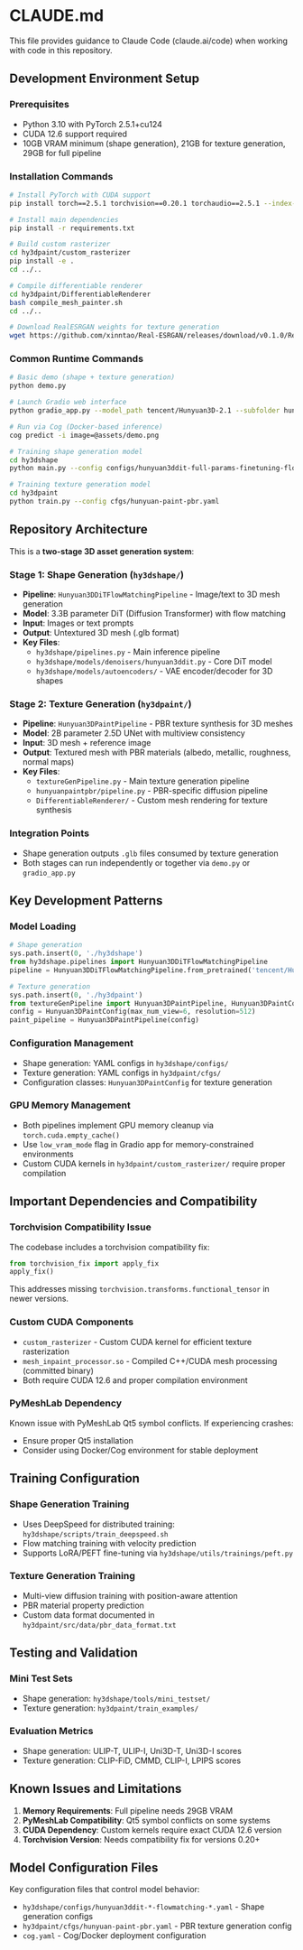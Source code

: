 # CLAUDE.md

This file provides guidance to Claude Code (claude.ai/code) when working with code in this repository.

## Development Environment Setup

### Prerequisites
- Python 3.10 with PyTorch 2.5.1+cu124
- CUDA 12.6 support required
- 10GB VRAM minimum (shape generation), 21GB for texture generation, 29GB for full pipeline

### Installation Commands
```bash
# Install PyTorch with CUDA support
pip install torch==2.5.1 torchvision==0.20.1 torchaudio==2.5.1 --index-url https://download.pytorch.org/whl/cu124

# Install main dependencies
pip install -r requirements.txt

# Build custom rasterizer
cd hy3dpaint/custom_rasterizer
pip install -e .
cd ../..

# Compile differentiable renderer
cd hy3dpaint/DifferentiableRenderer
bash compile_mesh_painter.sh
cd ../..

# Download RealESRGAN weights for texture generation
wget https://github.com/xinntao/Real-ESRGAN/releases/download/v0.1.0/RealESRGAN_x4plus.pth -P hy3dpaint/ckpt
```

### Common Runtime Commands
```bash
# Basic demo (shape + texture generation)
python demo.py

# Launch Gradio web interface
python gradio_app.py --model_path tencent/Hunyuan3D-2.1 --subfolder hunyuan3d-dit-v2-1 --texgen_model_path tencent/Hunyuan3D-2.1 --low_vram_mode

# Run via Cog (Docker-based inference)
cog predict -i image=@assets/demo.png

# Training shape generation model
cd hy3dshape
python main.py --config configs/hunyuan3ddit-full-params-finetuning-flowmatching-dinog518-bf16-lr1e5-512.yaml

# Training texture generation model
cd hy3dpaint
python train.py --config cfgs/hunyuan-paint-pbr.yaml
```

## Repository Architecture

This is a **two-stage 3D asset generation system**:

### Stage 1: Shape Generation (`hy3dshape/`)
- **Pipeline**: `Hunyuan3DDiTFlowMatchingPipeline` - Image/text to 3D mesh generation
- **Model**: 3.3B parameter DiT (Diffusion Transformer) with flow matching
- **Input**: Images or text prompts
- **Output**: Untextured 3D mesh (.glb format)
- **Key Files**:
  - `hy3dshape/pipelines.py` - Main inference pipeline
  - `hy3dshape/models/denoisers/hunyuan3ddit.py` - Core DiT model
  - `hy3dshape/models/autoencoders/` - VAE encoder/decoder for 3D shapes

### Stage 2: Texture Generation (`hy3dpaint/`)
- **Pipeline**: `Hunyuan3DPaintPipeline` - PBR texture synthesis for 3D meshes
- **Model**: 2B parameter 2.5D UNet with multiview consistency
- **Input**: 3D mesh + reference image
- **Output**: Textured mesh with PBR materials (albedo, metallic, roughness, normal maps)
- **Key Files**:
  - `textureGenPipeline.py` - Main texture generation pipeline
  - `hunyuanpaintpbr/pipeline.py` - PBR-specific diffusion pipeline
  - `DifferentiableRenderer/` - Custom mesh rendering for texture synthesis

### Integration Points
- Shape generation outputs `.glb` files consumed by texture generation
- Both stages can run independently or together via `demo.py` or `gradio_app.py`

## Key Development Patterns

### Model Loading
```python
# Shape generation
sys.path.insert(0, './hy3dshape')
from hy3dshape.pipelines import Hunyuan3DDiTFlowMatchingPipeline
pipeline = Hunyuan3DDiTFlowMatchingPipeline.from_pretrained('tencent/Hunyuan3D-2.1')

# Texture generation  
sys.path.insert(0, './hy3dpaint')
from textureGenPipeline import Hunyuan3DPaintPipeline, Hunyuan3DPaintConfig
config = Hunyuan3DPaintConfig(max_num_view=6, resolution=512)
paint_pipeline = Hunyuan3DPaintPipeline(config)
```

### Configuration Management
- Shape generation: YAML configs in `hy3dshape/configs/`
- Texture generation: YAML configs in `hy3dpaint/cfgs/`
- Configuration classes: `Hunyuan3DPaintConfig` for texture generation

### GPU Memory Management
- Both pipelines implement GPU memory cleanup via `torch.cuda.empty_cache()`
- Use `low_vram_mode` flag in Gradio app for memory-constrained environments
- Custom CUDA kernels in `hy3dpaint/custom_rasterizer/` require proper compilation

## Important Dependencies and Compatibility

### Torchvision Compatibility Issue
The codebase includes a torchvision compatibility fix:
```python
from torchvision_fix import apply_fix
apply_fix()
```
This addresses missing `torchvision.transforms.functional_tensor` in newer versions.

### Custom CUDA Components
- `custom_rasterizer` - Custom CUDA kernel for efficient texture rasterization
- `mesh_inpaint_processor.so` - Compiled C++/CUDA mesh processing (committed binary)
- Both require CUDA 12.6 and proper compilation environment

### PyMeshLab Dependency
Known issue with PyMeshLab Qt5 symbol conflicts. If experiencing crashes:
- Ensure proper Qt5 installation
- Consider using Docker/Cog environment for stable deployment

## Training Configuration

### Shape Generation Training
- Uses DeepSpeed for distributed training: `hy3dshape/scripts/train_deepspeed.sh`
- Flow matching training with velocity prediction
- Supports LoRA/PEFT fine-tuning via `hy3dshape/utils/trainings/peft.py`

### Texture Generation Training  
- Multi-view diffusion training with position-aware attention
- PBR material property prediction
- Custom data format documented in `hy3dpaint/src/data/pbr_data_format.txt`

## Testing and Validation

### Mini Test Sets
- Shape generation: `hy3dshape/tools/mini_testset/`
- Texture generation: `hy3dpaint/train_examples/`

### Evaluation Metrics
- Shape generation: ULIP-T, ULIP-I, Uni3D-T, Uni3D-I scores
- Texture generation: CLIP-FiD, CMMD, CLIP-I, LPIPS scores

## Known Issues and Limitations

1. **Memory Requirements**: Full pipeline needs 29GB VRAM
2. **PyMeshLab Compatibility**: Qt5 symbol conflicts on some systems  
3. **CUDA Dependency**: Custom kernels require exact CUDA 12.6 version
4. **Torchvision Version**: Needs compatibility fix for versions 0.20+

## Model Configuration Files

Key configuration files that control model behavior:
- `hy3dshape/configs/hunyuan3ddit-*-flowmatching-*.yaml` - Shape generation configs
- `hy3dpaint/cfgs/hunyuan-paint-pbr.yaml` - PBR texture generation config
- `cog.yaml` - Cog/Docker deployment configuration